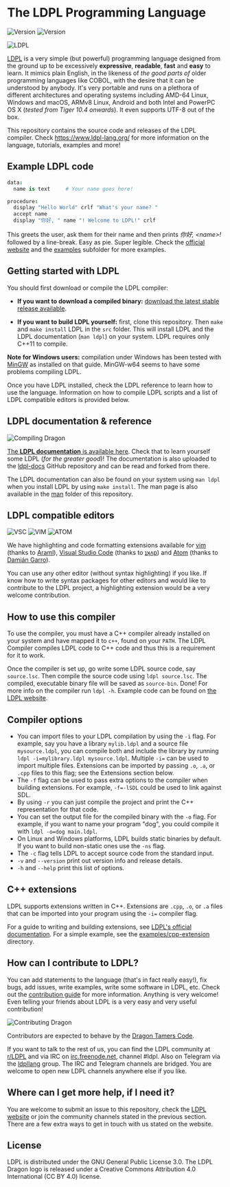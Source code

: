 # The LDPL Programming Language
![Version](https://img.shields.io/badge/current_release-3.0.3_'Active_Argentinosaurus'-blue.svg)
![Version](https://img.shields.io/badge/development_version-3.0.4-red.svg)

![LDPL](https://www.ldpl-lang.org/logos/ldpl-logo.png)

[LDPL](https://www.ldpl-lang.org/) is a very simple (but powerful) programming language designed from the ground up to be excessively **expressive**, **readable**, **fast** and **easy** to learn. It mimics plain English, in the likeness of *the good parts of* older programming languages like COBOL, with the desire that it can be understood by anybody. It's very portable and runs on a plethora of different architectures and operating systems including AMD-64 Linux, Windows and macOS, ARMv8 Linux, Android and both Intel and PowerPC OS X (*tested from Tiger 10.4 onwards*). It even supports UTF-8 out of the box.

This repository contains the source code and releases of the LDPL compiler.
Check https://www.ldpl-lang.org/ for more information on the language, tutorials, examples and more!

## Example LDPL code

```coffeescript
data: 
  name is text     # Your name goes here! 

procedure: 
  display "Hello World" crlf "What's your name? " 
  accept name 
  display "你好, " name "! Welcome to LDPL!" crlf
```

This greets the user, ask them for their name and then prints *你好, &lt;name&gt;!* followed by a line-break. Easy as pie. Super legible. Check the [official website](https://www.ldpl-lang.org/) and the [examples](/examples) subfolder for more examples.

## Getting started with LDPL

You should first download or compile the LDPL compiler:

 - **If you want to download a compiled binary:** [download the latest stable release available](https://github.com/Lartu/ldpl/releases).

 - **If you want to build LDPL yourself:** first, clone this repository.
Then `make` and `make install` LDPL in the `src` folder. This will install LDPL and the LDPL documentation (`man ldpl`) on your system.
LDPL requires only C++11 to compile.

**Note for Windows users:** compilation under Windows has been tested with [MinGW](http://www.mingw.org/wiki/Getting_Started) as installed on that guide. MinGW-w64 seems to have some problems compiling LDPL.

Once you have LDPL installed, check the LDPL reference to learn how to use the language. Information on how to compile LDPL scripts and a list of LDPL compatible editors is provided below.

## LDPL documentation & reference

![Compiling Dragon](https://www.ldpl-lang.org/reference/ldpl-reference.png)

[The **LDPL documentation** is available here](https://docs.ldpl-lang.org). Check that to learn yourself some LDPL (*for the greater good*)! The documentation is also uploaded to the [ldpl-docs](https://github.com/lartu/ldpl-docs) GitHub repository and can be read and forked from there.

The LDPL documentation can also be found on your system using `man ldpl` when you install LDPL by using `make install`. The man page is also
available in the [man](/man) folder of this repository.

## LDPL compatible editors

![VSC](https://www.ldpl-lang.org/vsc.png) ![VIM](https://www.ldpl-lang.org/vim.png) ![ATOM](https://www.ldpl-lang.org/atom.png)

We have highlighting and code formatting extensions available for [vim](https://github.com/araml/ldpl.vim) (thanks to [Araml](https://github.com/araml)), [Visual Studio Code](https://marketplace.visualstudio.com/items?itemName=dvkt.vscode-ldpl) (thanks to [ʇʞʌp](https://github.com/dvkt)) and [Atom](https://atom.io/packages/language-ldpl) (thanks to [Damián Garro](https://github.com/dgarroDC)).

You can use any other editor (without syntax highlighting) if you like. If know how to write syntax packages for other editors and would like to contribute to the LDPL project, a highlighting extension would be a very welcome contribution.

## How to use this compiler

To use the compiler, you must have a C++ compiler already installed on your system and have mapped it to `c++`, found on your `PATH`. The LDPL Compiler compiles LDPL code to C++ code and thus this is a requirement for it to work.

Once the compiler is set up, go write some LDPL source code, say `source.lsc`.
Then compile the source code using `ldpl source.lsc`. The compiled, executable binary file will be saved as `source-bin`.
Done! For more info on the compiler run `ldpl -h`.
Example code can be found on [the LDPL website](https://www.ldpl-lang.org).

## Compiler options

 * You can import files to your LDPL compilation by using the `-i` flag. For example, say you have a library `mylib.ldpl` and a source file `mysource.ldpl`, you can compile both and include the library by running `ldpl -i=mylibrary.ldpl mysource.ldpl`. Multiple `-i=` can be used to import multiple files. Extensions can be imported by passing `.o`, `.a`, or `.cpp` files to this flag; see the Extensions section below.
 * The `-f` flag can be used to pass extra options to the compiler when building extensions. For example, `-f=-lSDL` could be used to link against SDL.
 * By using `-r` you can just compile the project and print the C++ representation for that code.
 * You can set the output file for the compiled binary with the `-o` flag. For example, if you want to name your program "dog", you could compile it with `ldpl -o=dog main.ldpl`.
 * On Linux and Windows platforms, LDPL builds static binaries by default. If you want to build non-static ones use the `-ns` flag.
 * The `-c` flag tells LDPL to accept source code from the standard input. 
 * `-v` and `--version` print out version info and release details.
 * `-h` and `--help` print this list of options.

## C++ extensions

LDPL supports extensions written in C++. Extensions are `.cpp`, `.o`, or `.a` files that can be imported into your program using the `-i=` compiler flag. 

For a guide to writing and building extensions, see [LDPL's official documentation](https://docs.ldpl-lang.org/extensions/c++-extensions). For a simple example, see the [examples/cpp-extension](./examples/cpp-extension) directory.

## How can I contribute to LDPL?

You can add statements to the language (that's in fact really easy!), fix bugs, add issues, write examples, write some software in LDPL, etc. Check out the [contribution guide](/CONTRIBUTING.md) for more information. Anything is very welcome! Even telling your friends about LDPL is a very easy and very useful contribution!

![Contributing Dragon](https://www.ldpl-lang.org/tutorial-ldpl.png)

Contributors are expected to behave by the [Dragon Tamers Code](/CODE_OF_CONDUCT.md).

If you want to talk to the rest of us, you can find the LDPL community at [r/LDPL](https://reddit.com/r/LDPL) and via IRC on [irc.freenode.net](http://irc.freenode.net/), channel #ldpl. Also on Telegram via the [ldpllang](https://t.me/ldpllang) group. The IRC and Telegram channels are bridged. You are welcome to open new LDPL channels anywhere else if you like.

## Where can I get more help, if I need it?

You are welcome to submit an issue to this repository, check the [LDPL website](https://www.ldpl-lang.org) or join the community channels stated in the previous section. There are a few extra ways to get in touch with us stated on the website.

## License

LDPL is distributed under the GNU General Public License 3.0. The LDPL Dragon logo is released under a Creative Commons Attribution 4.0 International (CC BY 4.0) license.
